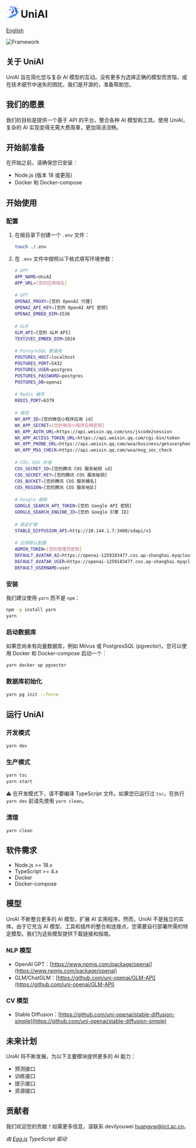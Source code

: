 # <img src="./logo.png" width=33 height=33 /> UniAI

[English](./README.md)

![Framework](https://file+.vscode-resource.vscode-cdn.net/home/devil/Pro/MaaS/framework.png)

## 关于 UniAI

UniAI 旨在简化您与复杂 AI 模型的互动。没有更多为选择正确的模型而苦恼，或在技术细节中迷失的困扰，我们是开源的，准备帮助您。

## 我们的愿景

我们的目标是提供一个基于 API 的平台，整合各种 AI 模型和工具。使用 UniAI，复杂的 AI 实现变得无需大费周章，更加简洁流畅。

## 开始前准备

在开始之前，请确保您已安装：

- Node.js (版本 18 或更高)
- Docker 和 Docker-compose

## 开始使用

### 配置

1. 在根目录下创建一个 `.env` 文件：

   ```bash
   touch ./.env
   ```
2. 在 `.env` 文件中按照以下格式填写环境参数：

   ```bash
   # APP
   APP_NAME=UniAI
   APP_URL=[您的应用域名]

   # GPT
   OPENAI_PROXY=[您的 OpenAI 代理]
   OPENAI_API_KEY=[您的 OpenAI API 密钥]
   OPENAI_EMBED_DIM=1536

   # GLM
   GLM_API=[您的 GLM API]
   TEXT2VEC_EMBED_DIM=1024

   # PostgreSQL 数据库
   POSTGRES_HOST=localhost
   POSTGRES_PORT=5432
   POSTGRES_USER=postgres
   POSTGRES_PASSWORD=postgres
   POSTGRES_DB=openai

   # Redis 缓存
   REDIS_PORT=6379

   # 微信
   WX_APP_ID=[您的微信小程序应用 id]
   WX_APP_SECRET=[您的微信小程序应用密钥]
   WX_APP_AUTH_URL=https://api.weixin.qq.com/sns/jscode2session
   WX_APP_ACCESS_TOKEN_URL=https://api.weixin.qq.com/cgi-bin/token
   WX_APP_PHONE_URL=https://api.weixin.qq.com/wxa/business/getuserphonenumber
   WX_APP_MSG_CHECK=https://api.weixin.qq.com/wxa/msg_sec_check

   # COS，OSS 存储
   COS_SECRET_ID=[您的腾讯 COS 服务秘钥 id]
   COS_SECRET_KEY=[您的腾讯 COS 服务秘钥]
   COS_BUCKET=[您的腾讯 COS 服务桶名]
   COS_REGION=[您的腾讯 COS 服务地区]

   # Google 搜索
   GOOGLE_SEARCH_API_TOKEN=[您的 Google API 密钥]
   GOOGLE_SEARCH_ENGINE_ID=[您的 Google 引擎 ID]

   # 稳定扩散
   STABLE_DIFFUSION_API=http://10.144.1.7:3400/sdapi/v1

   # 应用默认配置
   ADMIN_TOKEN=[您的管理员密钥]
   DEFAULT_AVATAR_AI=https://openai-1259183477.cos.ap-shanghai.myqcloud.com/avatar-ai.png
   DEFAULT_AVATAR_USER=https://openai-1259183477.cos.ap-shanghai.myqcloud.com/avatar-user.png
   DEFAULT_USERNAME=user
   ```

### 安装

我们建议使用 `yarn` 而不是 `npm`：

```bash
npm -g install yarn
yarn
```

### 启动数据库

如果您尚未有向量数据库，例如 Milvus 或 PostgresSQL (pgvector)，您可以使用 Docker 和 Docker-compose 启动一个：

```bash
yarn docker up pgvector
```

### 数据库初始化

```bash
yarn pg init --force
```

## 运行 UniAI

### 开发模式

```bash
yarn dev
```

### 生产模式

```bash
yarn tsc
yarn start
```

⚠️ 在开发模式下，请不要编译 TypeScript 文件。如果您已运行过 `tsc`，在执行 `yarn dev` 前请先使用 `yarn clean`。

### 清理

```bash
yarn clean
```

## 软件需求

- Node.js >= 18.x
- TypeScript >= 4.x
- Docker
- Docker-compose

## 模型

UniAI 不断整合更多的 AI 模型，扩展 AI 实用程序。然而，UniAI 不是独立的实体。由于它充当 AI 模型、工具和插件的整合和连接点，您需要自行部署所需的特定模型。我们为这些模型提供下载链接和指南。

### NLP 模型

- OpenAI GPT：[https://www.npmjs.com/package/openai](https://www.npmjs.com/package/openai)
- GLM/ChatGLM：[https://github.com/uni-openai/GLM-API](https://github.com/uni-openai/GLM-API)

### CV 模型

- Stable Diffusion：[https://github.com/uni-openai/stable-diffusion-simple](https://github.com/uni-openai/stable-diffusion-simple)

## 未来计划

UniAI 将不断发展，为以下主要模块提供更多的 AI 能力：

- 预测接口
- 训练接口
- 提示接口
- 资源接口

## 贡献者

我们欢迎您的贡献！如需更多信息，请联系 devilyouwei <huangyw@iict.ac.cn>。

_由 [Egg.js](https://www.eggjs.org/) TypeScript 驱动_

